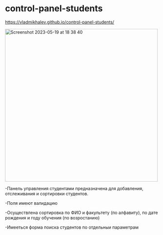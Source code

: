 # control-panel-students

https://vladmikhalev.github.io/control-panel-students/

<img width="500" alt="Screenshot 2023-05-19 at 18 38 40" src="https://github.com/vladmikhalev/control-panel-students/assets/107835280/90458aff-a374-4dc4-8c33-9bc96898ba8d">


-Панель управления студентами предназначена для добавления, отслеживания и сортировки студентов.

-Поля имеют валидацию

-Осуществлена сортировка по ФИО и факультету (по алфавиту), по дате рождения и году обучения (по возростанию)

-Имееться форма поиска студентов по отдельныи параметрам 

